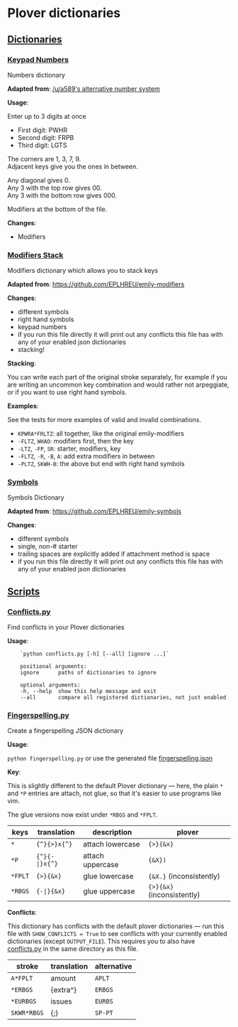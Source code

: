 # Plover dictionaries

## [Dictionaries](./)

### [Keypad Numbers](./keypad_numbers.py)

Numbers dictionary

**Adapted from**: [/u/a589's alternative number system](https://www.reddit.com/r/Plover/comments/fgt6tp/list_of_alternative_number_systems/)

**Usage**:

Enter up to 3 digits at once

- First digit: PWHR
- Second digit: FRPB
- Third digit: LGTS

The corners are 1, 3, 7, 9.<br>
Adjacent keys give you the ones in between.

Any diagonal gives 0.<br>
Any 3 with the top row gives 00.<br>
Any 3 with the bottom row gives 000.

Modifiers at the bottom of the file.

**Changes**:

- Modifiers

### [Modifiers Stack](./modifiers_stack.py)

Modifiers dictionary which allows you to stack keys

**Adapted from**: https://github.com/EPLHREU/emily-modifiers

**Changes**:

- different symbols
- right hand symbols
- keypad numbers
- if you run this file directly it will print out any conflicts this file has with any
  of your enabled json dictionaries
- stacking!

**Stacking**:

You can write each part of the original stroke separately, for example if you are
writing an uncommon key combination and would rather not arpeggiate, or if you want to
use right hand symbols.

**Examples**:

See the tests for more examples of valid and invalid combinations.

- `KPWRA*FRLTZ`: all together, like the original emily-modifiers
- `-FLTZ`, `WHAO`: modifiers first, then the key
- `-LTZ`, `-FP`, `SR`: starter, modifiers, key
- `-FLTZ`, `-R`, `-B`, `A`: add extra modifiers in between
- `-PLTZ`, `SKWH-B`: the above but end with right hand symbols

### [Symbols](./symbols.py)

Symbols Dictionary

**Adapted from**: https://github.com/EPLHREU/emily-symbols

**Changes**:

- different symbols
- single, non-# starter
- trailing spaces are explicitly added if attachment method is space
- if you run this file directly it will print out any conflicts this file has with any
  of your enabled json dictionaries

## [Scripts](./scripts)

### [Conflicts.py](./scripts/conflicts.py)

Find conflicts in your Plover dictionaries

**Usage**:
```
    `python conflicts.py [-h] [--all] [ignore ...]`

    positional arguments:
    ignore      paths of dictionaries to ignore

    optional arguments:
    -h, --help  show this help message and exit
    --all       compare all registered dictionaries, not just enabled
```

### [Fingerspelling.py](./scripts/fingerspelling.py)

Create a fingerspelling JSON dictionary

**Usage**:

`python fingerspelling.py` or use the generated file [fingerspelling.json](./fingerspelling.json)

**Key**:

This is slightly different to the default Plover dictionary — here, the plain `*` and
`*P` entries are attach, not glue, so that it's easier to use programs like vim.

The glue versions now exist under `*RBGS` and `*FPLT`.

| keys    | translation    | description      | plover                     |
| ------- | -------------- | ---------------- | -------------------------- |
| `*`     | `{^}{>}x{^}`   | attach lowercase | `{>}{&x}`                  |
| `*P`    | `{^}{-\|}x{^}` | attach uppercase | `{&X})`                    |
| `*FPLT` | `{>}{&x}`      | glue lowercase   | `{&X.}` (inconsistently)   |
| `*RBGS` | `{-\|}{&x}`    | glue uppercase   | `{>}{&x}` (inconsistently) |


**Conflicts**:

This dictionary has conflicts with the default plover dictionaries — run this file
with `SHOW_CONFLICTS = True` to see conflicts with your currently enabled
dictionaries (except `OUTPUT_FILE`). This requires you to also have
[conflicts.py](./scripts/conflicts.py) in the same directory as this file.

| stroke      | translation | alternative |
| ----------- | ----------- | ----------- |
| `A*FPLT`    | amount      | `APLT`      |
| `*ERBGS`    | {extra^}    | `ERBGS`     |
| `*EURBGS`   | issues      | `EURBS`     |
| `SKWR*RBGS` | {;}         | `SP-PT`     |
